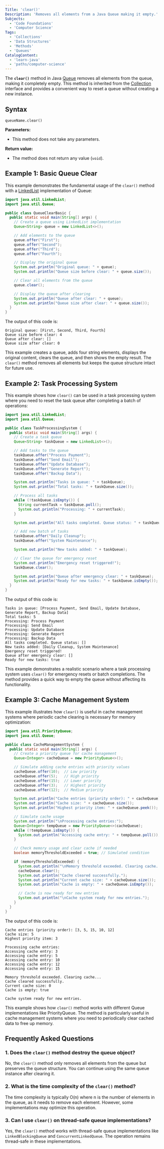 ```yaml
---
Title: 'clear()'
Description: 'Removes all elements from a Java Queue making it empty.'
Subjects:
  - 'Code Foundations'
  - 'Computer Science'
Tags:
  - 'Collections'
  - 'Data Structures'
  - 'Methods'
  - 'Queues'
CatalogContent:
  - 'learn-java'
  - 'paths/computer-science'
---
```


The **`clear()`** method in Java [Queue](https://www.codecademy.com/resources/docs/java/queue) removes all elements from the queue, making it completely empty. This method is inherited from the [Collection](https://www.codecademy.com/resources/docs/java/collection) interface and provides a convenient way to reset a queue without creating a new instance.

## Syntax

```pseudo
queueName.clear()
```

**Parameters:**

- This method does not take any parameters.

**Return value:**

- The method does not return any value (`void`).

## Example 1: Basic Queue Clear

This example demonstrates the fundamental usage of the `clear()` method with a [LinkedList](https://www.codecademy.com/resources/docs/java/linked-list) implementation of Queue:

```java
import java.util.LinkedList;
import java.util.Queue;

public class QueueClearBasic {
  public static void main(String[] args) {
    // Create a queue using LinkedList implementation
    Queue<String> queue = new LinkedList<>();

    // Add elements to the queue
    queue.offer("First");
    queue.offer("Second");
    queue.offer("Third");
    queue.offer("Fourth");

    // Display the original queue
    System.out.println("Original queue: " + queue);
    System.out.println("Queue size before clear: " + queue.size());

    // Clear all elements from the queue
    queue.clear();

    // Display the queue after clearing
    System.out.println("Queue after clear: " + queue);
    System.out.println("Queue size after clear: " + queue.size());
  }
}
```

The output of this code is:

```shell
Original queue: [First, Second, Third, Fourth]
Queue size before clear: 4
Queue after clear: []
Queue size after clear: 0
```

This example creates a queue, adds four string elements, displays the original content, clears the queue, and then shows the empty result. The `clear()` method removes all elements but keeps the queue structure intact for future use.

## Example 2: Task Processing System

This example shows how `clear()` can be used in a task processing system where you need to reset the task queue after completing a batch of operations:

```java
import java.util.LinkedList;
import java.util.Queue;

public class TaskProcessingSystem {
  public static void main(String[] args) {
    // Create a task queue
    Queue<String> taskQueue = new LinkedList<>();

    // Add tasks to the queue
    taskQueue.offer("Process Payment");
    taskQueue.offer("Send Email");
    taskQueue.offer("Update Database");
    taskQueue.offer("Generate Report");
    taskQueue.offer("Backup Data");

    System.out.println("Tasks in queue: " + taskQueue);
    System.out.println("Total tasks: " + taskQueue.size());

    // Process all tasks
    while (!taskQueue.isEmpty()) {
      String currentTask = taskQueue.poll();
      System.out.println("Processing: " + currentTask);
    }

    System.out.println("All tasks completed. Queue status: " + taskQueue);

    // Add new batch of tasks
    taskQueue.offer("Daily Cleanup");
    taskQueue.offer("System Maintenance");

    System.out.println("New tasks added: " + taskQueue);

    // Clear the queue for emergency reset
    System.out.println("Emergency reset triggered!");
    taskQueue.clear();

    System.out.println("Queue after emergency clear: " + taskQueue);
    System.out.println("Ready for new tasks: " + taskQueue.isEmpty());
  }
}
```

The output of this code is:

```shell
Tasks in queue: [Process Payment, Send Email, Update Database, Generate Report, Backup Data]
Total tasks: 5
Processing: Process Payment
Processing: Send Email
Processing: Update Database
Processing: Generate Report
Processing: Backup Data
All tasks completed. Queue status: []
New tasks added: [Daily Cleanup, System Maintenance]
Emergency reset triggered!
Queue after emergency clear: []
Ready for new tasks: true
```

This example demonstrates a realistic scenario where a task processing system uses `clear()` for emergency resets or batch completions. The method provides a quick way to empty the queue without affecting its functionality.

## Example 3: Cache Management System

This example illustrates how `clear()` is useful in cache management systems where periodic cache clearing is necessary for memory optimization:

```java
import java.util.PriorityQueue;
import java.util.Queue;

public class CacheManagementSystem {
  public static void main(String[] args) {
    // Create a priority queue for cache management
    Queue<Integer> cacheQueue = new PriorityQueue<>();

    // Simulate adding cache entries with priority values
    cacheQueue.offer(10);  // Low priority
    cacheQueue.offer(5);   // High priority
    cacheQueue.offer(15);  // Lower priority
    cacheQueue.offer(3);   // Highest priority
    cacheQueue.offer(12);  // Medium priority

    System.out.println("Cache entries (priority order): " + cacheQueue);
    System.out.println("Cache size: " + cacheQueue.size());
    System.out.println("Highest priority item: " + cacheQueue.peek());

    // Simulate cache usage
    System.out.println("\nProcessing cache entries:");
    Queue<Integer> tempQueue = new PriorityQueue<>(cacheQueue);
    while (!tempQueue.isEmpty()) {
      System.out.println("Accessing cache entry: " + tempQueue.poll());
    }

    // Check memory usage and clear cache if needed
    boolean memoryThresholdExceeded = true; // Simulated condition

    if (memoryThresholdExceeded) {
      System.out.println("\nMemory threshold exceeded. Clearing cache...");
      cacheQueue.clear();
      System.out.println("Cache cleared successfully.");
      System.out.println("Current cache size: " + cacheQueue.size());
      System.out.println("Cache is empty: " + cacheQueue.isEmpty());

      // Cache is now ready for new entries
      System.out.println("\nCache system ready for new entries.");
    }
  }
}
```

The output of this code is:

```shell
Cache entries (priority order): [3, 5, 15, 10, 12]
Cache size: 5
Highest priority item: 3

Processing cache entries:
Accessing cache entry: 3
Accessing cache entry: 5
Accessing cache entry: 10
Accessing cache entry: 12
Accessing cache entry: 15

Memory threshold exceeded. Clearing cache...
Cache cleared successfully.
Current cache size: 0
Cache is empty: true

Cache system ready for new entries.
```

This example shows how `clear()` method works with different Queue implementations like PriorityQueue. The method is particularly useful in cache management systems where you need to periodically clear cached data to free up memory.

## Frequently Asked Questions

### 1. Does the `clear()` method destroy the queue object?

No, the `clear()` method only removes all elements from the queue but preserves the queue structure. You can continue using the same queue instance after clearing it.

### 2. What is the time complexity of the `clear()` method?

The time complexity is typically O(n) where n is the number of elements in the queue, as it needs to remove each element. However, some implementations may optimize this operation.

### 3. Can I use `clear()` on thread-safe queue implementations?

Yes, the `clear()` method works with thread-safe queue implementations like `LinkedBlockingQueue` and `ConcurrentLinkedQueue`. The operation remains thread-safe in these implementations.
